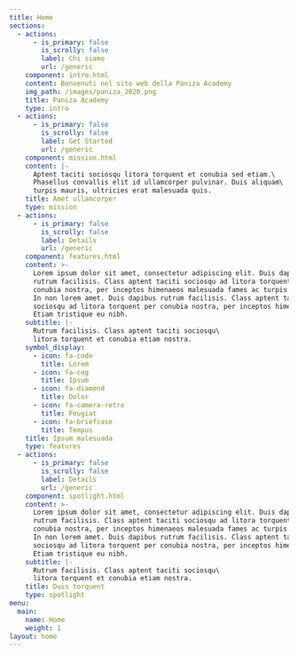 ```yaml
---
title: Home
sections:
  - actions:
      - is_primary: false
        is_scrolly: false
        label: Chi siamo
        url: /generic
    component: intro.html
    content: Benvenuti nel sito web della Paniza Academy
    img_path: /images/paniza_2020.png
    title: Paniza Academy
    type: intro
  - actions:
      - is_primary: false
        is_scrolly: false
        label: Get Started
        url: /generic
    component: mission.html
    content: |-
      Aptent taciti sociosqu litora torquent et conubia sed etiam.\
      Phasellus convallis elit id ullamcorper pulvinar. Duis aliquam\
      turpis mauris, ultricies erat malesuada quis.
    title: Amet ullamcorper
    type: mission
  - actions:
      - is_primary: false
        is_scrolly: false
        label: Details
        url: /generic
    component: features.html
    content: >-
      Lorem ipsum dolor sit amet, consectetur adipiscing elit. Duis dapibus
      rutrum facilisis. Class aptent taciti sociosqu ad litora torquent per
      conubia nostra, per inceptos himenaeos malesuada fames ac turpis egestas.
      In non lorem amet. Duis dapibus rutrum facilisis. Class aptent taciti
      sociosqu ad litora torquent per conubia nostra, per inceptos himenaeos.
      Etiam tristique eu nibh.
    subtitle: |-
      Rutrum facilisis. Class aptent taciti sociosqu\
      litora torquent et conubia etiam nostra.
    symbol_display:
      - icon: fa-code
        title: Lorem
      - icon: fa-cog
        title: Ipsum
      - icon: fa-diamond
        title: Dolor
      - icon: fa-camera-retro
        title: Feugiat
      - icon: fa-briefcase
        title: Tempus
    title: Ipsum malesuada
    type: features
  - actions:
      - is_primary: false
        is_scrolly: false
        label: Details
        url: /generic
    component: spotlight.html
    content: >-
      Lorem ipsum dolor sit amet, consectetur adipiscing elit. Duis dapibus
      rutrum facilisis. Class aptent taciti sociosqu ad litora torquent per
      conubia nostra, per inceptos himenaeos malesuada fames ac turpis egestas.
      In non lorem amet. Duis dapibus rutrum facilisis. Class aptent taciti
      sociosqu ad litora torquent per conubia nostra, per inceptos himenaeos.
      Etiam tristique eu nibh.
    subtitle: |-
      Rutrum facilisis. Class aptent taciti sociosqu\
      litora torquent et conubia etiam nostra.
    title: Duis torquent
    type: spotlight
menu:
  main:
    name: Home
    weight: 1
layout: home
---
```


